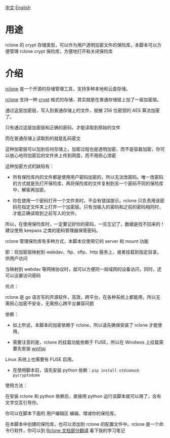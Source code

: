 [中文](./README.md)   [English](./README_en.md) 

# 用途

rclone 的 crypt 存储类型，可以作为用户透明加密文件的保险库，本脚本可以方便管理 rclone crypt 保险库，方便地打开和关闭保险库

# 介绍

[rclone](https://rclone.org/) 是一个开源的存储管理工具，支持多种本地和云盘存储。

[rclone](https://rclone.org/) 支持一种 [crypt](https://rclone.org/crypt/) 格式的存储，其实就是在普通存储层上加了一层加密层。

通过这层加密层，写入到普通存储上的文件，就被 256 位密钥的 AES 算法加密了。

只有通过这层加密层和正确的密码，才能读取到原始的文件

而在普通存储上读取到的就是乱码密文

这种加密层可以加到任何存储上，加密过程也是透明加密，而不是容器加密，你可以放心地将加密后的文件夹上传到网盘，而不用担心泄密



这种加密方式的缺陷有：

  * 所有保险库内的文件都是使用用户密码加密的，所以无法改密码。唯一改密码的方式就是先打开保险库，再将保险库的文件复制到另一个密码不同的保险库中，解密再加密。

  * 你在使用一个密码打开一个文件夹时，不会有错误提示。rclone 只负责用该密码在指定文件夹上打开一个加密层。只有当输入的密码和之前的密码相同时，才能正确读取到之前写入的文件。

  

所以，在使用保险库时，一定要记好你的密码，一旦忘记了，数据是找不回来的！建议使用 keepass 之类的密码管理器保管密码。



rclone 管理保险库有多种方式，本脚本仅使用它的 server 和 mount 功能

即：将加密层映射到 webdav、ftp、sftp、http 服务上，或者挂载到指定目录，供用户访问

当映射到 webdav 等网络协议时，就可以方便同一局域网的设备访问，同时，还可以设置访问密码



优点：

rclone 是 go 语言写的开源软件，高效，跨平台，在各种系统上都能用，所以无需担心加密不安全，无需担心跨平台兼容问题



依赖：

  * 如上所说，本脚本的加密依赖于 rclone，所以请先确保安装了 rclone 才能使用。

  * 需要注意的是，rclone 的挂载功能依赖于 FUSE，所以在 Windwos 上挂载需要先安装 [winfsp](https://github.com/billziss-gh/winfsp/releases) 

   Linux 系统上也需要有 FUSE 启用。

  * 在使用脚本前，请先安装 python 依赖：`pip install stdiomask pycryptodome`



使用方法：

在安装 rclone 和 python 依赖后，直接用 python 运行该脚本就可以用了，会有文字交互引导你。

你可以在脚本下面的  用户编辑区 编辑、增减你的保险库。

在本脚本中创建的保险库，也可以添加到 rclone 的配置文件中。rclone 是一个命令行软件，你可以到 [Rclone 文档部分翻译](https://ld246.com/article/1600853705300) 看下我的学习笔记


